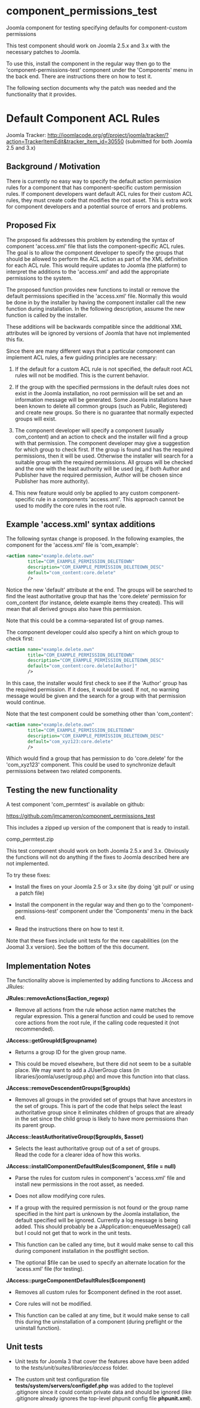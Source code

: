 component_permissions_test
==========================

Joomla component for testing specifying defaults for component-custom
permissions

This test component should work on Joomla 2.5.x and 3.x with the necessary
patches to Joomla.

To use this, install the component in the regular way then go to the
'component-permissions-test' component under the 'Components' menu in the back
end.  There are instructions there on how to test it.

The following section documents why the patch was needed and the functionality
that it provides.


Default Component ACL Rules
===========================

Joomla Tracker: http://joomlacode.org/gf/project/joomla/tracker/?action=TrackerItemEdit&tracker_item_id=30550 (submitted for both Joomla 2.5 and 3.x)

Background / Motivation
-----------------------

There is currently no easy way to specify the default action permission rules
for a component that has component-specific custom permission rules.  If
component developers want default ACL rules for their custom ACL rules, they
must create code that modifies the root asset.  This is extra work for
component developers and a potential source of errors and problems.

Proposed Fix
------------

The proposed fix addresses this problem by extending the syntax of component
'access.xml' file that lists the component-specific ACL rules.  The goal is to
allow the component developer to specify the groups that should be allowed to
perform the ACL action as part of the XML definition for each ACL rule.  This
would require updates to Joomla (the platform) to interpret the additions to
the 'access.xml' and add the appropriate permissions to the system.  

The proposed function provides new functions to install or remove the default
permissions specified in the 'access.xml' file.  Normally this would be done
in by the installer by having the component installer call the new function
during installation.  In the following description, assume the new function is
called by the installer.

These additions will be backwards compatible since the additional XML
attributes will be ignored by versions of Joomla that have not implemented
this fix.

Since there are many different ways that a particular component can implement
ACL rules, a few guiding principles are necessary:

  1. If the default for a custom ACL rule is not specified, the default root
     ACL rules will not be modified.  This is the current behavior.

  2. If the group with the specified permssions in the default rules does not
     exist in the Joomla installation, no root permission will be set and an
     information message will be generated.  Some Joomla installations have
     been known to delete all common groups (such as Public, Registered) and
     create new groups. So there is no guarantee that normally expected groups
     will exist.

  3. The component developer will specify a component (usually com_content)
     and an action to check and the installer will find a group with that
     permission.  The component developer may give a suggestion for which
     group to check first.  If the group is found and has the required
     permissions, then it will be used.  Otherwise the installer will search
     for a suitable group with the required permissions.  All groups will be
     checked and the one with the least authority will be used (eg, if both
     Author and Publisher have the required permission, Author will be chosen
     since Publisher has more authority).

  4. This new feature would only be applied to any custom component-specific
     rule in a components 'access.xml'.  This approach cannot be used to
     modify the core rules in the root rule.


Example 'access.xml' syntax additions
-------------------------------------

The following syntax change is proposed.  In the following examples, the
component for the 'access.xml' file is 'com_example':

```xml
<action name="example.delete.own"
        title="COM_EXAMPLE_PERMISSION_DELETEOWN"
        description="COM_EXAMPLE_PERMISSION_DELETEOWN_DESC" 
        default="com_content:core.delete" 
        />
```

Notice the new 'default' attribute at the end.  The groups will be searched to
find the least authoritative group that has the 'core.delete' permission for
com_content (for instance, delete example items they created).  This will mean
that all derived groups also have this permission.

Note that this could be a comma-separated list of group names.

The component developer could also specify a hint on which group to check
first:

```xml
<action name="example.delete.own"
        title="COM_EXAMPLE_PERMISSION_DELETEOWN"
        description="COM_EXAMPLE_PERMISSION_DELETEOWN_DESC" 
        default="com_content:core.delete[Author]" 
        />
```

In this case, the installer would first check to see if the 'Author' group has
the required permission.  If it does, it would be used.  If not, no warning
message would be given and the search for a group with that permission would
continue.

Note that the test component could be something other than 'com_content':

```xml
<action name="example.delete.own"
        title="COM_EXAMPLE_PERMISSION_DELETEOWN"
        description="COM_EXAMPLE_PERMISSION_DELETEOWN_DESC" 
        default="com_xyz123:core.delete" 
        />
```

Which would find a group that has permission to do 'core.delete' for the
'com_xyz123' component.  This could be used to synchronize default permissions
between two related components.


Testing the new functionality
-----------------------------

A test component 'com_permtest' is available on github:

   https://github.com/jmcameron/component_permissions_test

This includes a zipped up version of the component that is ready to install.

   comp_permtest.zip

This test component should work on both Joomla 2.5.x and 3.x.  Obviously the
functions will not do anything if the fixes to Joomla described here are not
implemented.

To try these fixes:

   * Install the fixes on your Joomla 2.5 or 3.x site (by doing 'git pull' or
     using a patch file)

   * Install the component in the regular way and then go to the
     'component-permissions-test' component under the 'Components' menu in the
     back end.

   * Read the  instructions there on how to test it.

Note that these fixes include unit tests for the new capabilities (on the
Joomal 3.x version).  See the bottom of the this document.


Implementation Notes
--------------------

The functionality above is implemented by adding functions to JAccess and
JRules:


**JRules::removeActions($action_regexp)**

 * Remove all actions from the rule whose action name matches the regular
   expression.  This a general function and could be used to remove core
   actions from the root rule, if the calling code requested it (not
   recommended).


**JAccess::getGroupId($groupname)**

 * Returns a group ID for the given group name.

 * This could be moved elsewhere, but there did not seem to be a suitable
   place.  We may want to add a JUserGroup class (in
   libraries/joomla/user/group.php) and move this function into that class.


**JAccess::removeDescendentGroups($groupIds)**

 * Removes all groups in the provided set of groups that have ancestors in the
   set of groups.  This is part of the code that helps select the least
   authoritative group since it eliminates children of groups that are already
   in the set since the child group is likely to have more permissions than
   its parent group.


**JAccess::leastAuthoritativeGroup($groupIds, $asset)**

 * Selects the least authoritative group out of a set of groups.  
   Read the code for a clearer idea of how this works.


**JAccess::installComponentDefaultRules($component, $file = null)**

 * Parse the rules for custom rules in component's 'access.xml' file and
   install new permissions in the root asset, as needed.

 * Does not allow modifying core rules.

 * If a group with the required permission is not found or the group name
   specified in the hint part is unknown by the Joomla installation, the
   default specified will be ignored.  Currently a log message is being added.
   This should probably be a JApplication::enqueueMessage() call but I could
   not get that to work in the unit tests.

 * This function can be called any time, but it would make sense to call this
   during component installation in the postflight section.

 * The optional $file can be used to specify an alternate location for the
   'acess.xml' file (for testing).


**JAccess::purgeComponentDefaultRules($component)**

 * Removes all custom rules for $component defined in the root asset.

 * Core rules will not be modified.

 * This function can be called at any time, but it would make sense to call
   this during the uninstallation of a component (during preflight or the
   uninstall function).


Unit tests
----------

 * Unit tests for Joomla 3 that cover the features above have been added to
   the *tests/unit/suites/libraries/access* folder.

 * The custom unit test configuration file
   **tests/system/servers/configdef.php** was added to the toplevel .gitignore
   since it could contain private data and should be ignored (like .gitignore
   already ignores the top-level phpunit config file **phpunit.xml**).
